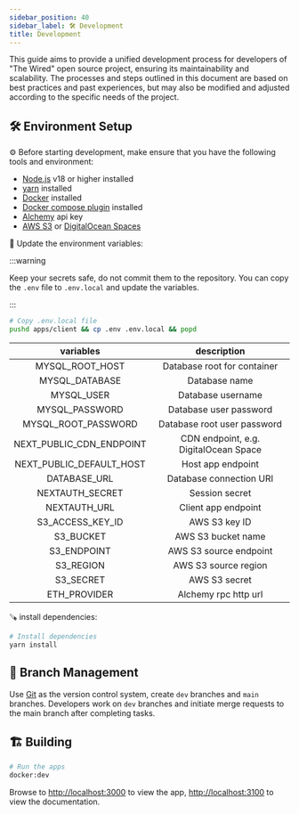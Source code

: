 ```yaml
---
sidebar_position: 40
sidebar_label: 🛠️ Development
title: Development
---
```


This guide aims to provide a unified development process for developers of "The Wired" open source project, ensuring its maintainability and scalability. The processes and steps outlined in this document are based on best practices and past experiences, but may also be modified and adjusted according to the specific needs of the project.

## 🛠️ Environment Setup

⚙️ Before starting development, make ensure that you have the following tools and environment:

- [Node.js](https://nodejs.org/) v18 or higher installed
- [yarn](https://yarnpkg.com/) installed
- [Docker](https://www.docker.com/) installed
- [Docker compose plugin](https://docs.docker.com/compose/install/) installed
- [Alchemy](https://www.alchemy.com/) api key
- [AWS S3](https://aws.amazon.com/tw/s3/) or [DigitalOcean Spaces](https://www.digitalocean.com/products/spaces)

🔧 Update the environment variables:

:::warning

Keep your secrets safe, do not commit them to the repository. You can copy the `.env` file to `.env.local` and update the variables.

:::

```bash
# Copy .env.local file
pushd apps/client && cp .env .env.local && popd
```

|        variables         |              description              |
| :----------------------: | :-----------------------------------: |
|     MYSQL_ROOT_HOST      |      Database root for container      |
|      MYSQL_DATABASE      |             Database name             |
|        MYSQL_USER        |           Database username           |
|      MYSQL_PASSWORD      |        Database user password         |
|   MYSQL_ROOT_PASSWORD    |      Database root user password      |
| NEXT_PUBLIC_CDN_ENDPOINT | CDN endpoint, e.g. DigitalOcean Space |
| NEXT_PUBLIC_DEFAULT_HOST |           Host app endpoint           |
|       DATABASE_URL       |        Database connection URI        |
|     NEXTAUTH_SECRET      |            Session secret             |
|       NEXTAUTH_URL       |          Client app endpoint          |
|     S3_ACCESS_KEY_ID     |             AWS S3 key ID             |
|        S3_BUCKET         |          AWS S3 bucket name           |
|       S3_ENDPOINT        |        AWS S3 source endpoint         |
|        S3_REGION         |         AWS S3 source region          |
|        S3_SECRET         |             AWS S3 secret             |
|       ETH_PROVIDER       |         Alchemy rpc http url          |

🪚 install dependencies:

```bash
# Install dependencies
yarn install
```

## 📝 Branch Management

Use [Git](https://git-scm.com/) as the version control system, create `dev` branches and `main` branches. Developers work on `dev` branches and initiate merge requests to the main branch after completing tasks.

## 🏗️ Building

```bash
# Run the apps
docker:dev
```

Browse to [http://localhost:3000](http://localhost:3000) to view the app, [http://localhost:3100](http://localhost:3100) to view the documentation.
